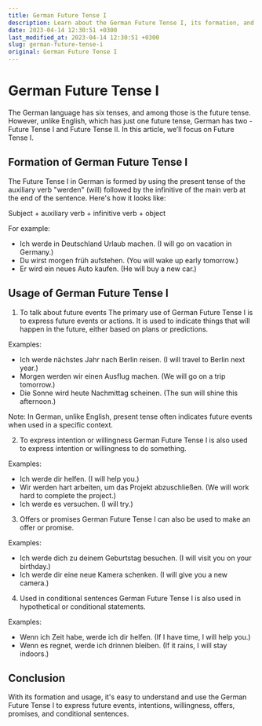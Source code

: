 ```yaml
---
title: German Future Tense I
description: Learn about the German Future Tense I, its formation, and usage.
date: 2023-04-14 12:30:51 +0300
last_modified_at: 2023-04-14 12:30:51 +0300
slug: german-future-tense-i
original: German Future Tense I
---
```

# German Future Tense I

The German language has six tenses, and among those is the future tense. However, unlike English, which has just one future tense, German has two - Future Tense I and Future Tense II. In this article, we’ll focus on Future Tense I.

## Formation of German Future Tense I

The Future Tense I in German is formed by using the present tense of the auxiliary verb "werden" (will) followed by the infinitive of the main verb at the end of the sentence. Here's how it looks like:

Subject + auxiliary verb + infinitive verb + object

For example:

- Ich werde in Deutschland Urlaub machen. (I will go on vacation in Germany.)
- Du wirst morgen früh aufstehen. (You will wake up early tomorrow.)
- Er wird ein neues Auto kaufen. (He will buy a new car.)

## Usage of German Future Tense I

1. To talk about future events 
The primary use of German Future Tense I is to express future events or actions. It is used to indicate things that will happen in the future, either based on plans or predictions. 

Examples:
- Ich werde nächstes Jahr nach Berlin reisen. (I will travel to Berlin next year.)
- Morgen werden wir einen Ausflug machen. (We will go on a trip tomorrow.)
- Die Sonne wird heute Nachmittag scheinen. (The sun will shine this afternoon.)

Note: In German, unlike English, present tense often indicates future events when used in a specific context.

2. To express intention or willingness
German Future Tense I is also used to express intention or willingness to do something.

Examples:
- Ich werde dir helfen. (I will help you.)
- Wir werden hart arbeiten, um das Projekt abzuschließen. (We will work hard to complete the project.)
- Ich werde es versuchen. (I will try.)

3. Offers or promises
German Future Tense I can also be used to make an offer or promise.

Examples:
- Ich werde dich zu deinem Geburtstag besuchen. (I will visit you on your birthday.)
- Ich werde dir eine neue Kamera schenken. (I will give you a new camera.)

4. Used in conditional sentences
German Future Tense I is also used in hypothetical or conditional statements.

Examples:
- Wenn ich Zeit habe, werde ich dir helfen. (If I have time, I will help you.)
- Wenn es regnet, werde ich drinnen bleiben. (If it rains, I will stay indoors.)

## Conclusion

With its formation and usage, it's easy to understand and use the German Future Tense I to express future events, intentions, willingness, offers, promises, and conditional sentences.